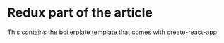 # Redux part of the article

This contains the boilerplate template that comes with create-react-app

